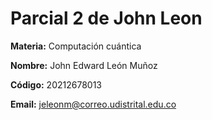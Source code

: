 # Parcial 2 de John Leon

**Materia:** Computación cuántica

**Nombre:** John Edward León Muñoz

**Código:** 20212678013

**Email:** jeleonm@correo.udistrital.edu.co

